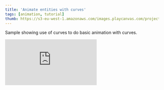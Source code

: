 ```yaml
---
title: 'Animate entities with curves'
tags: [animation, tutorial]
thumb: https://s3-eu-west-1.amazonaws.com/images.playcanvas.com/projects/12/438191/53A10A-image-75.jpg
---
```


Sample showing use of curves to do basic animation with curves.
<div className="iframe-container">
    <iframe loading="lazy" src="https://playcanv.as/p/cp3OGFrJ/" title="Animate entities with curves" webkitallowfullscreen="true" mozallowfullscreen="true" allow="autoplay" allowfullscreen="true" allowvr="" scrolling="no" frameborder="0" />
</div>
